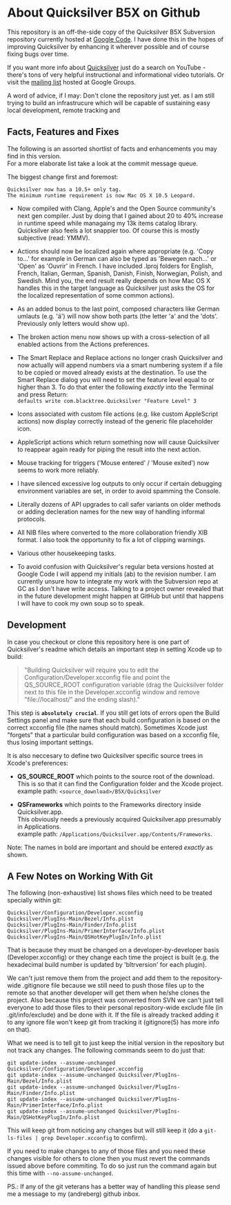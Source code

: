 About Quicksilver B5X on Github
===============================

This repository is an off-the-side copy of the Quicksilver B5X Subversion repository currently hosted at [Google Code](http://code.google.com/p/blacktree-alchemy "Quicksilver Subversion Repository").
I have done this in the hopes of improving Quicksilver by enhancing it wherever possible and of course fixing bugs over time.

If you want more info about [Quicksilver](http://en.wikipedia.org/wiki/Quicksilver_%28software%29 "Quicksilver Wikipedia article") 
just do a search on YouTube - there's tons of very helpful instructional and informational video tutorials.
Or visit the [mailing list](http://groups.google.com/group/blacktree-quicksilver "Quicksilver Google Group") hosted at Google Groups.


A word of advice, if I may: Don't clone the repository just yet. as I am still trying to build an infrastrucure which will be capable of sustaining easy local development, remote tracking and 

Facts, Features and Fixes 
-------------------------

The following is an assorted shortlist of facts and enhancements you may find in this version.   
For a more elaborate list take a look at the commit message queue. 

The biggest change first and foremost:


    Quicksilver now has a 10.5+ only tag.  
    The minimum runtime requirement is now Mac OS X 10.5 Leopard. 


* Now compiled with Clang, Apple's and the Open Source community's next gen compiler. Just by doing that I gained about 20 to 40% increase in runtime speed while managaing my 13k items catalog library. Quicksilver also feels a lot snappier too. Of course this is mostly subjective (read: YMMV).

* Actions should now be localized again where appropriate (e.g. 'Copy to...' for example in German can also be typed as 'Bewegen nach...' or 'Open' as 'Ouvrir' in French. I have included .lproj folders for English, French, Italian, German, Spanish, Danish, Finish, Norwegian, Polish, and Swedish. Mind you, the end result really depends on how Mac OS X handles this in the target language as Quicksilver just asks the OS for the localized representation of some common actions).

* As an added bonus to the last point, composed characters like German umlauts (e.g. 'ä') will now show both parts (the letter 'a' and the 'dots'. Previously only letters would show up).

* The broken action menu now shows up with a cross-selection of all enabled actions from the Actions preferences. 

* The Smart Replace and Replace actions no longer crash Quicksilver and now actually will append numbers via a smart numbering system if a file to be copied or moved already exists at the destination. To use the Smart Replace dialog you will need to set the feature level equal to or higher than 3. To do that enter the following _exactly_ into the Terminal and press Return:   
`defaults write com.blacktree.Quicksilver "Feature Level" 3`

* Icons associated with custom file actions (e.g. like custom AppleScript actions) now display correctly instead of the generic file placeholder icon.

* AppleScript actions which return something now will cause Quicksilver to reappear again ready for piping the result into the next action.

* Mouse tracking for triggers ('Mouse entered' / 'Mouse exited')  now seems to work more reliably. 

* I have silenced excessive log outputs to only occur if certain debugging environment variables are set, in order to avoid spamming the Console.

* Literally dozens of API upgrades to call safer variants on older methods or adding decleration names for the new way of handling informal protocols.

* All NIB files where converted to the more collaboration friendly XIB format. I also took the opportunity to fix a lot of clipping warnings.

* Various other housekeeping tasks.

* To avoid confusion with Quicksilver's regular beta versions hosted at Google Code I will append my initials (ab) to the revision number.
I am currently unsure how to integrate my work with the Subversion repo at GC as I don't have write access. Talking to a project owner revealed that in the future development might happen at GitHub but until that happens I will have to cook my own soup so to speak. 


Development
-----------

In case you checkout or clone this repository here is one part of Quicksilver's readme which details an important step in setting Xcode up to build:

>"Building Quicksilver will require you to edit the Configuration/Developer.xcconfig file and point the QS\_SOURCE\_ROOT configuration variable (drag the Quicksilver folder next to this file in the Developer.xcconfig window and remove "file://localhost/" and the ending slash)."

This step is **`absolutely crucial`**. If you still get lots of errors open the Build Settings panel and make sure that each build configuration is based on the correct xcconfig file (the names should match). Sometimes Xcode just "forgets" that a particular build configuration was based on a xcconfig file, thus losing important settings. 

It is also neccesary to define two Quicksilver specific source trees in Xcode's preferences:

* **QS\_SOURCE\_ROOT** which points to the source root of the download.  
This is so that it can find the Configuration folder and the Xcode project.  
example path: `<source_download>/B5X/Quicksilver`
  

* **QSFrameworks** which points to the Frameworks directory inside Quicksilver.app.  
This obviously needs a previously acquired Quicksilver.app presumably in Applications.  
example path: `/Applications/Quicksilver.app/Contents/Frameworks`. 

Note: The names in bold are important and should be entered *exactly* as shown.


A Few Notes on Working With Git
-------------------------------

The following (non-exhaustive) list shows files which need to be treated specially within git:

`Quicksilver/Configuration/Developer.xcconfig`  
`Quicksilver/PlugIns-Main/Bezel/Info.plist`  
`Quicksilver/PlugIns-Main/Finder/Info.plist`  
`Quicksilver/PlugIns-Main/PrimerInterface/Info.plist`  
`Quicksilver/PlugIns-Main/QSHotKeyPlugIn/Info.plist`  

That is because they must be changed on a developer-by-developer basis (Developer.xcconfig) or they change each time the project is built (e.g. the hexadecimal build number is updated by 'bltrversion' for each plugin).

We can't just remove them from the project and add them to the repository-wide .gitignore file because we still need to push those files up to the remote so that another developer will get them when he/she clones the project. 
Also because this project was converted from SVN we can't just tell everyone to add those files to their personal repository-wide exclude file (in .git/info/exclude) and be done with it. If the file is already tracked adding it to any ignore file won't keep git from tracking it (gitignore(5) has more info on that).

What we need is to tell git to just keep the initial version in the repository but not track any changes. 
The following commands seem to do just that:

`git update-index --assume-unchanged Quicksilver/Configuration/Developer.xcconfig`  
`git update-index --assume-unchanged Quicksilver/PlugIns-Main/Bezel/Info.plist`  
`git update-index --assume-unchanged Quicksilver/PlugIns-Main/Finder/Info.plist`  
`git update-index --assume-unchanged Quicksilver/PlugIns-Main/PrimerInterface/Info.plist`  
`git update-index --assume-unchanged Quicksilver/PlugIns-Main/QSHotKeyPlugIn/Info.plist`  

This will keep git from noticing any changes but will still keep it (do a `git-ls-files | grep Developer.xcconfig` to confirm).

If you need to make changes to any of those files and you need these changes visible for others to clone then you must revert the commands issued above before commiting.
To do so just run the command again but this time with `--no-assume-unchanged`.

PS.: If any of the git veterans has a better way of handling this please send me a message to my (andreberg) github inbox.